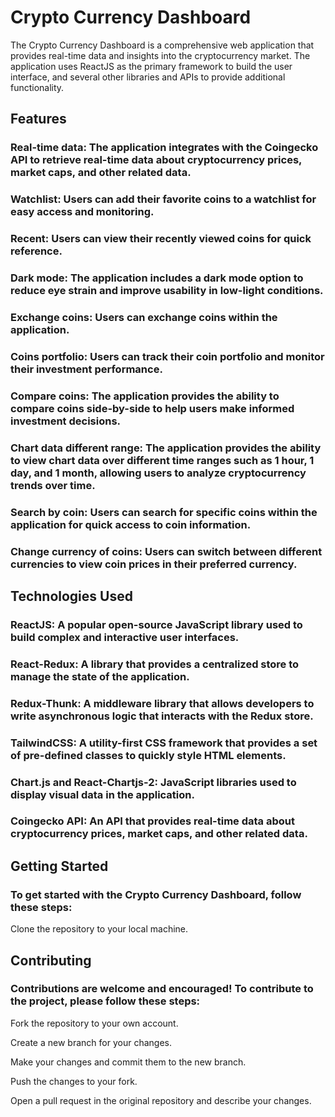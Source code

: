 # Crypto Currency Dashboard
The Crypto Currency Dashboard is a comprehensive web application that provides real-time data and insights into the cryptocurrency market. The application uses ReactJS as the primary framework to build the user interface, and several other libraries and APIs to provide additional functionality.

## Features
### Real-time data: The application integrates with the Coingecko API to retrieve real-time data about cryptocurrency prices, market caps, and other related data.

### Watchlist: Users can add their favorite coins to a watchlist for easy access and monitoring.

### Recent: Users can view their recently viewed coins for quick reference.

### Dark mode: The application includes a dark mode option to reduce eye strain and improve usability in low-light conditions.

### Exchange coins: Users can exchange coins within the application.

### Coins portfolio: Users can track their coin portfolio and monitor their investment performance.

### Compare coins: The application provides the ability to compare coins side-by-side to help users make informed investment decisions.

### Chart data different range: The application provides the ability to view chart data over different time ranges such as 1 hour, 1 day, and 1 month, allowing users to analyze cryptocurrency trends over time.

### Search by coin: Users can search for specific coins within the application for quick access to coin information.

### Change currency of coins: Users can switch between different currencies to view coin prices in their preferred currency.

## Technologies Used
### ReactJS: A popular open-source JavaScript library used to build complex and interactive user interfaces.

### React-Redux: A library that provides a centralized store to manage the state of the application.

### Redux-Thunk: A middleware library that allows developers to write asynchronous logic that interacts with the Redux store.

### TailwindCSS: A utility-first CSS framework that provides a set of pre-defined classes to quickly style HTML elements.

### Chart.js and React-Chartjs-2: JavaScript libraries used to display visual data in the application.

### Coingecko API: An API that provides real-time data about cryptocurrency prices, market caps, and other related data.

## Getting Started
### To get started with the Crypto Currency Dashboard, follow these steps:

Clone the repository to your local machine.

## Contributing
### Contributions are welcome and encouraged! To contribute to the project, please follow these steps:

Fork the repository to your own account.

Create a new branch for your changes.

Make your changes and commit them to the new branch.

Push the changes to your fork.

Open a pull request in the original repository and describe your changes.